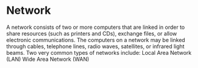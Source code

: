 # Network
A network consists of two or more computers that are linked in order to share resources (such as printers and CDs), exchange files, or allow electronic communications. The computers on a network may be linked through cables, telephone lines, radio waves, satellites, or infrared light beams. Two very common types of networks include:  Local Area Network (LAN) Wide Area Network (WAN)
